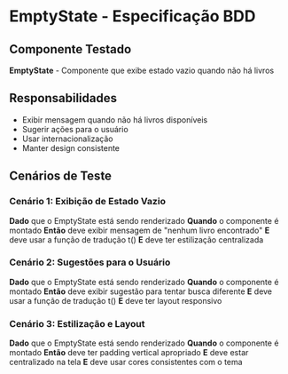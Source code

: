 # EmptyState - Especificação BDD

## Componente Testado
**EmptyState** - Componente que exibe estado vazio quando não há livros

## Responsabilidades
- Exibir mensagem quando não há livros disponíveis
- Sugerir ações para o usuário
- Usar internacionalização
- Manter design consistente

## Cenários de Teste

### Cenário 1: Exibição de Estado Vazio
**Dado** que o EmptyState está sendo renderizado
**Quando** o componente é montado
**Então** deve exibir mensagem de "nenhum livro encontrado"
**E** deve usar a função de tradução t()
**E** deve ter estilização centralizada

### Cenário 2: Sugestões para o Usuário
**Dado** que o EmptyState está sendo renderizado
**Quando** o componente é montado
**Então** deve exibir sugestão para tentar busca diferente
**E** deve usar a função de tradução t()
**E** deve ter layout responsivo

### Cenário 3: Estilização e Layout
**Dado** que o EmptyState está sendo renderizado
**Quando** o componente é montado
**Então** deve ter padding vertical apropriado
**E** deve estar centralizado na tela
**E** deve usar cores consistentes com o tema

